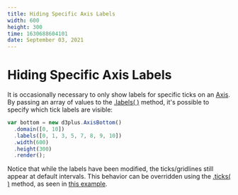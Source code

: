 ```yaml
---
title: Hiding Specific Axis Labels
width: 600
height: 300
time: 1630688604101
date: September 03, 2021
---
```


[width]: 600
[height]: 300

# Hiding Specific Axis Labels

It is occasionally necessary to only show labels for specific ticks on an [Axis](http://d3plus.org/docs/#Axis). By passing an array of values to the [.labels( )](http://d3plus.org/docs/#Axis.labels) method, it's possible to specify which tick labels are visible:

```js
var bottom = new d3plus.AxisBottom()
  .domain([0, 10])
  .labels([0, 1, 3, 5, 7, 8, 9, 10])
  .width(600)
  .height(300)
  .render();
```

Notice that while the labels have been modified, the ticks/gridlines still appear at default intervals. This behavior can be overridden using the [.ticks( )](http://d3plus.org/docs/#Axis.ticks) method, as seen in [this example](http://d3plus.org/examples/d3plus-axis/ticks/).
